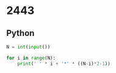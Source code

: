 # 2443

## Python

```python
N = int(input())

for i in range(N):
    print(' ' * i + '*' * ((N-i)*2-1))
```
